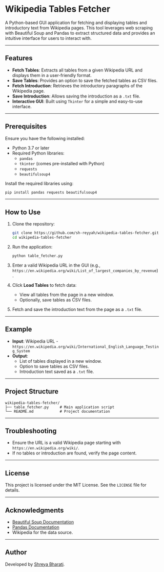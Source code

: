 # Wikipedia Tables Fetcher

A Python-based GUI application for fetching and displaying tables and introductory text from Wikipedia pages. This tool leverages web scraping with Beautiful Soup and Pandas to extract structured data and provides an intuitive interface for users to interact with.

---

## Features

- **Fetch Tables**: Extracts all tables from a given Wikipedia URL and displays them in a user-friendly format.
- **Save Tables**: Provides an option to save the fetched tables as CSV files.
- **Fetch Introduction**: Retrieves the introductory paragraphs of the Wikipedia page.
- **Save Introduction**: Allows saving the introduction as a `.txt` file.
- **Interactive GUI**: Built using `Tkinter` for a simple and easy-to-use interface.

---

## Prerequisites

Ensure you have the following installed:

- Python 3.7 or later
- Required Python libraries:
  - `pandas`
  - `tkinter` (comes pre-installed with Python)
  - `requests`
  - `beautifulsoup4`

Install the required libraries using:
```bash
pip install pandas requests beautifulsoup4
```

---

## How to Use

1. Clone the repository:
   ```bash
   git clone https://github.com/sh-reyyah/wikipedia-tables-fetcher.git
   cd wikipedia-tables-fetcher
   ```

2. Run the application:
   ```bash
   python table_fetcher.py
   ```

3. Enter a valid Wikipedia URL in the GUI (e.g., `https://en.wikipedia.org/wiki/List_of_largest_companies_by_revenue`).

4. Click **Load Tables** to fetch data:
   - View all tables from the page in a new window.
   - Optionally, save tables as CSV files.

5. Fetch and save the introduction text from the page as a `.txt` file.

---

## Example

- **Input**: Wikipedia URL - `https://en.wikipedia.org/wiki/International_English_Language_Testing_System`
- **Output**:
  - List of tables displayed in a new window.
  - Option to save tables as CSV files.
  - Introduction text saved as a `.txt` file.

---

## Project Structure

```
wikipedia-tables-fetcher/
├── table_fetcher.py     # Main application script
└── README.md            # Project documentation
```

---

## Troubleshooting

- Ensure the URL is a valid Wikipedia page starting with `https://en.wikipedia.org/wiki/`.
- If no tables or introduction are found, verify the page content.

---

## License

This project is licensed under the MIT License. See the `LICENSE` file for details.

---

## Acknowledgments

- [Beautiful Soup Documentation](https://www.crummy.com/software/BeautifulSoup/bs4/doc/)
- [Pandas Documentation](https://pandas.pydata.org/docs/)
- Wikipedia for the data source.

---

## Author

Developed by [Shreya Bharati](https://github.com/sh-reyyah).